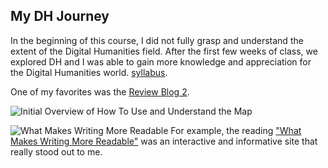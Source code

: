## My DH Journey

In the beginning of this course, I did not fully grasp and understand the extent of the Digital Humanities field. After the first few weeks of class, we explored DH and I was able to gain more knowledge and appreciation for the Digital Humanities world.  [syllabus](https://deanna-stover.github.io/coursesCNU/2022/engl350fall2022).


 One of my favorites was the [Review Blog 2](https://kendyllmb.github.io/kendyllmb/2022/10/21/Review-Blog-2.html).

![Initial Overview of How To Use and Understand the Map](https://kendyllmb.github.io/kendyllmb/images/howto.gif)

![What Makes Writing More Readable](https://kendyllmb.github.io/kendyllmb/images/Reading.jpeg)
For example, the reading ["What Makes Writing More Readable"](https://pudding.cool/2022/02/plain/) was an interactive and informative site that really stood out to me. 
